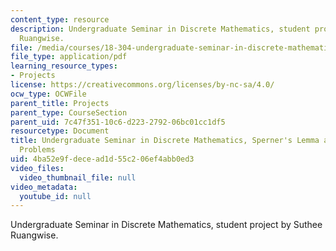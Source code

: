 ```yaml
---
content_type: resource
description: Undergraduate Seminar in Discrete Mathematics, student project by Suthee
  Ruangwise.
file: /media/courses/18-304-undergraduate-seminar-in-discrete-mathematics-spring-2015/4ba52e9fdecead1d55c206ef4abb0ed3_MIT18_304S15_project1.pdf
file_type: application/pdf
learning_resource_types:
- Projects
license: https://creativecommons.org/licenses/by-nc-sa/4.0/
ocw_type: OCWFile
parent_title: Projects
parent_type: CourseSection
parent_uid: 7c47f351-10c6-d223-2792-06bc01cc1df5
resourcetype: Document
title: Undergraduate Seminar in Discrete Mathematics, Sperner's Lemma and Fair Division
  Problems
uid: 4ba52e9f-dece-ad1d-55c2-06ef4abb0ed3
video_files:
  video_thumbnail_file: null
video_metadata:
  youtube_id: null
---
```

Undergraduate Seminar in Discrete Mathematics, student project by Suthee Ruangwise.